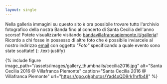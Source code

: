 ```yaml
---
layout: single
---
```

Nella galleria immagini su questo sito è ora possibile trovare tutto l'archivio fotografico della nostra Banda fino al concerto di Santa Cecilia dell'anno scorso! Potete visualizzarle visitando [bandavillafrancapiemonte.it/galleria](/galleria)!  
Ricordo a chi fosse in possesso di altre foto che è possibile inviarcele al nostro indirizzo [email](mailto:info@bandavillafrancapiemonte.it) con oggetto *"Foto"* specificando a quale evento sono state scattate!
{: .text-justify}  

{% include figure image_path="/assets/images/gallery_thumbnails/cecilia2016.jpg" alt="Santa Cecilia 2016 @ Villafranca Piemonte" caption="Santa Cecilia 2016 @ Villafranca Piemonte" url="https://goo.gl/photos/Yad4xQD9rk1hrfb48" %}